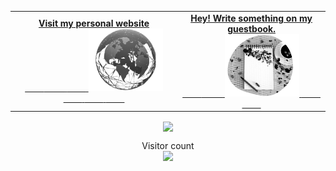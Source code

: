 
<table width="100%">
    <tr>
        <td align="center">
            <!-- Social -->
            <a href="https://nasif.tech">
                <strong>Visit my personal website </strong>
                <br />
                <!-- Centering something has never been easy, has it? -->
                <span>&nbsp;&nbsp;&nbsp;&nbsp;&nbsp;&nbsp;&nbsp;&nbsp;</span>
                <span>&nbsp;&nbsp;&nbsp;&nbsp;&nbsp;&nbsp;&nbsp;&nbsp;</span> 
                <span>&nbsp;&nbsp;&nbsp;&nbsp;&nbsp;&nbsp;&nbsp;&nbsp;</span> 
                <img alt="Globe" height="100" src="https://github.com/oii-nasif/oii-nasif/blob/master/images/globe2.png?raw=true">
                <span>&nbsp;&nbsp;&nbsp;&nbsp;&nbsp;&nbsp;&nbsp;&nbsp;</span>
                <span>&nbsp;&nbsp;&nbsp;&nbsp;&nbsp;&nbsp;&nbsp;&nbsp;</span> 
                <span>&nbsp;&nbsp;&nbsp;&nbsp;&nbsp;&nbsp;&nbsp;&nbsp;</span>
            </a>
        </td>
        <td align="center">
            <a href="https://github.com/oii-nasif/oii-nasif/issues/new?template=Guestbook_entry.md">
                <strong>Hey! Write something on my guestbook.</strong>
                <br />
                <span>&nbsp;&nbsp;&nbsp;&nbsp;&nbsp;&nbsp;&nbsp;&nbsp;</span> 
                <span>&nbsp;&nbsp;&nbsp;&nbsp;&nbsp;&nbsp;&nbsp;&nbsp;</span>
                <img height="100" alt="Book" src="https://raw.githubusercontent.com/oii-nasif/oii-nasif/master/images/guest_book.png"> 
                <span>&nbsp;&nbsp;&nbsp;&nbsp;&nbsp;&nbsp;&nbsp;&nbsp;</span> 
                <span>&nbsp;&nbsp;&nbsp;&nbsp;&nbsp;&nbsp;&nbsp;&nbsp;</span>
            </a>   
        </td>
    </tr>
</table>


<div align="center">
    
   <image align="center" src="https://github-readme-stats.vercel.app/api?username=oii-nasif&show_icons=true"> 
       
</div>   

<p align="center"> 
  Visitor count<br>
  <img src="https://profile-counter.glitch.me/oii-nasif/count.svg" />
</p>

